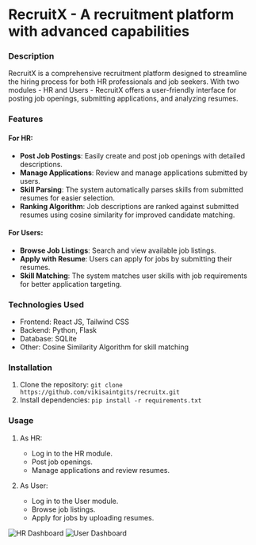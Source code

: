 # RecruitX - A recruitment platform with advanced capabilities

### Description
RecruitX is a comprehensive recruitment platform designed to streamline the hiring process for both HR professionals and job seekers. With two modules - HR and Users - RecruitX offers a user-friendly interface for posting job openings, submitting applications, and analyzing resumes.

### Features

#### For HR:
- **Post Job Postings**: Easily create and post job openings with detailed descriptions.
- **Manage Applications**: Review and manage applications submitted by users.
- **Skill Parsing**: The system automatically parses skills from submitted resumes for easier selection.
- **Ranking Algorithm**: Job descriptions are ranked against submitted resumes using cosine similarity for improved candidate matching.

#### For Users:
- **Browse Job Listings**: Search and view available job listings.
- **Apply with Resume**: Users can apply for jobs by submitting their resumes.
- **Skill Matching**: The system matches user skills with job requirements for better application targeting.

### Technologies Used
- Frontend: React JS, Tailwind CSS
- Backend: Python, Flask
- Database: SQLite
- Other: Cosine Similarity Algorithm for skill matching

### Installation
1. Clone the repository: `git clone https://github.com/vikisaintgits/recruitx.git`
2. Install dependencies: `pip install -r requirements.txt`


### Usage
1. As HR:
   - Log in to the HR module.
   - Post job openings.
   - Manage applications and review resumes.
   
2. As User:
   - Log in to the User module.
   - Browse job listings.
   - Apply for jobs by uploading resumes.


![HR Dashboard](https://via.placeholder.com/600x300)
![User Dashboard](https://via.placeholder.com/600x300)
